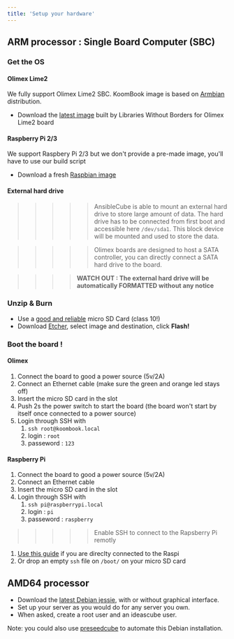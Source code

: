 ```yaml
---
title: 'Setup your hardware'
---
```


## ARM processor : Single Board Computer (SBC)

### Get the OS

#### Olimex Lime2

We fully support Olimex Lime2 SBC. KoomBook image is based on [Armbian](https://www.armbian.com/) distribution.

* Download the [latest image](http://filer.bsf-intranet.org/KoomBook_DIY_5.41_Lime2_Debian_jessie_next_4.14.21.7z) built by Libraries Without Borders for Olimex Lime2 board

#### Raspberry Pi 2/3
We support Raspbery Pi 2/3 but we don't provide a pre-made image, you'll have to use our build script

* Download a fresh [Raspbian image](https://www.raspberrypi.org/downloads/raspbian/)

#### External hard drive

>>>>> AnsibleCube is able to mount an external hard drive to store large amount of data. The hard drive has to be connected from first boot and accessible here `/dev/sda1`. This block device will be mounted and used to store the data.

>>>>> Olimex boards are designed to host a SATA controller, you can directly connect a SATA hard drive to the board.

>>>> **WATCH OUT : The external hard drive will be automatically FORMATTED without any notice**

### Unzip & Burn

* Use a [good and reliable](https://docs.armbian.com/User-Guide_Getting-Started/#how-to-prepare-a-sd-card) micro SD Card \(class 10!\)
* Download [Etcher](https://etcher.io/), select image and destination, click **Flash!**

### Boot the board !

#### Olimex

1. Connect the board to good a power source (5v/2A)
2. Connect an Ethernet cable (make sure the green and orange led stays off)
3. Insert the micro SD card in the slot
4. Push 2s the power switch to start the board (the board won't start by itself once connected to a power source)
5. Login through SSH with 
   1. `ssh root@koombook.local`
   2. login : `root` 
   3. passeword : `123`

#### Raspberry Pi

1. Connect the board to good a power source (5v/2A)
2. Connect an Ethernet cable
3. Insert the micro SD card in the slot
4. Login through SSH with 
   1. `ssh pi@raspberrypi.local`
   2. login : `pi`
   3. passeword : `raspberry`

> > > >>  Enable SSH to connect to the Rapsberry Pi remotly

1. [Use this guide](https://www.raspberrypi.org/documentation/remote-access/ssh/) if you are direclty connected to the Raspi
2. Or drop an empty `ssh` file on `/boot/` on your micro SD card

## AMD64 processor

* Download the [latest Debian jessie](http://cdimage.debian.org/debian-cd/current-live/amd64/iso-hybrid/debian-live-8.5.0-amd64-lxde-desktop.iso), with or without graphical interface.
* Set up your server as you would do for any server you own.
* When asked, create a root user and an ideascube user.

Note: you could also use [preseedcube](https://github.com/ideascube/preseedcube) to automate this Debian installation.


